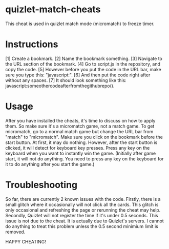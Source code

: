 # quizlet-match-cheats
This cheat is used in quizlet match mode (micromatch) to freeze timer.

# Instructions
[1] Create a bookmark.
[2] Name the bookmark something.
[3] Navigate to the URL section of the bookmark.
[4] Go to script.js in the repository, and copy the code.
[5] However before you put the code in the URL bar, make sure you type this: "javascript:".
[6] And then put the code right after without any spaces.
[7] It should look something like this: javascript:someothercodeafterfromthegithubrepo().

# Usage
After you have installed the cheats, it's time to discuss on how to apply them.
So make sure it's a micromatch game, not a match game. To get micromatch, go to a normal match game but change the URL bar from "match" to "micromatch".
Make sure you click on the bookmark before the start button. At first, it may do nothing. However, after the start button is clicked, it will detect for keyboard key presses. Press any key on the keyboard when you want to instantly win the game. (Initially after game start, it will not do anything. You need to press any key on the keyboard for it to do anything after you start the game.)

# Troubleshooting
So far, there are currently 2 known issues with the code.
Firstly, there is a small glitch where it occasionally will not click all the cards. This glitch is only occasional and refreshing the page or rerunning the cheat may help. Secondly, Quizlet will not register the time if it's under 0.5 seconds. This issue is not due to the cheat. It is actually due to Quizlet's servers. I cannot do anything to treat this problem unless the 0.5 second minimium limit is removed.

HAPPY CHEATING!
